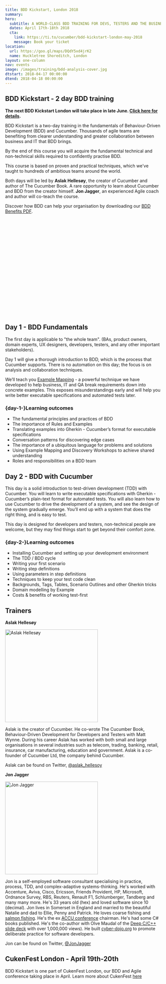 ```yaml
---
title: BDD Kickstart, London 2018
summary: 
hero:
  subtitle: A WORLD-CLASS BDD TRAINING FOR DEVS, TESTERS AND THE BUSINESS
  dates: April 17th-18th 2018
  cta:
    link: https://ti.to/cucumber/bdd-kickstart-london-may-2018
    message: Book your ticket
location:
  url: https://goo.gl/maps/DQdY5xd4jrK2 
  name: Huckletree Shoreditch, London
layout: one-column
nav: events
image: /images/training/bdd-analysis-cover.jpg
dtstart: 2018-04-17 00:00:00
dtend: 2018-04-18 00:00:00
---
```


## BDD Kickstart - 2 day BDD training 

**The next BDD Kickstart London will take place in late June. [Click here for details](https://cucumber.io/events/bdd-kickstart-london-18).** 

BDD Kickstart is a two-day training in the fundamentals of Behaviour-Driven Development (BDD) and Cucumber. Thousands of agile teams are benefiting from clearer understanding and greater collaboration between business and IT that BDD brings.

By the end of this course you will acquire the fundamental technical and non-technical skills required to confidently practise BDD.

This course is based on proven and practical techniques, which we've taught to hundreds of ambitious teams around the world.

Both days will be led by **Aslak Hellesøy**, the creator of Cucumber and author of The Cucumber Book. A rare opportunity to learn about Cucumber and BDD from the creator himself. **Jon Jagger**, an experienced Agile coach and author will co-teach the course.

Discover how BDD can help your organisation by downloading our [BDD Benefits PDF](https://cucumber.io/bdd-benefits.pdf).

<div class="row"><div class="col-md-6 col-md-offset-3"><script src="//fast.wistia.com/embed/medias/953ry8h08l.jsonp" async></script><script src="//fast.wistia.com/assets/external/E-v1.js" async></script><div class="wistia_responsive_padding" style="padding:56.25% 0 28px 0;position:relative;"><div class="wistia_responsive_wrapper" style="height:100%;left:0;position:absolute;top:0;width:100%;"><div class="wistia_embed wistia_async_953ry8h08l videoFoam=true" style="height:100%;width:100%">&nbsp;</div></div></div></div></div>


## Day 1 - BDD Fundamentals

The first day is applicable to "the whole team".  (BAs, product owners, domain experts, UX designers, developers, testers, and any other important stakeholders).

Day 1 will give a thorough introduction to BDD, which is the process that Cucumber supports. There is no automation on this day; the focus is on analysis and collaboration techniques.

We’ll teach you [Example Mapping](https://cucumber.io/blog/2015/12/08/example-mapping-introduction) - a powerful technique we have developed to help business, IT and QA break requirements down into concrete examples. This exposes misunderstandings early and will help you write better executable specifications and automated tests later.

### {day-1-}Learning outcomes

* The fundamental principles and practices of BDD
* The importance of Rules and Examples
* Translating examples into Gherkin - Cucumber’s format for executable specifications
* Conversation patterns for discovering edge cases
* The importance of a ubiquitous language for problems and solutions
* Using Example Mapping and Discovery Workshops to achieve shared understanding
* Roles and responsibilities on a BDD team


## Day 2 - BDD with Cucumber

This day is a solid introduction to test-driven development (TDD) with Cucumber. You will learn to write executable specifications with Gherkin - Cucumber’s plain-text format for automated tests. You will also learn how to use Cucumber to drive the development of a system, and see the design of the system gradually emerge. You’ll end up with a system that does the right thing, and is easy to test.

This day is designed for developers and testers, non-technical people are welcome, but they may find things start to get beyond their comfort zone.

### {day-2-}Learning outcomes
* Installing Cucumber and setting up your development environment
* The TDD / BDD cycle
* Writing your first scenario
* Writing step definitions
* Using parameters in step definitions
* Techniques to keep your test code clean
* Backgrounds, Tags, Tables, Scenario Outlines and other Gherkin tricks
* Domain modelling by Example
* Costs & benefits of working test-first

## Trainers

**Aslak Hellesøy**

<img src="{{ site.url }}/images/headshots/aslak.jpg" alt="Aslak Hellesøy" height="300" width="300">

Aslak is the creator of Cucumber. He co-wrote The Cucumber Book, Behaviour-Driven Development for Developers and Testers with Matt Wynne. During his career Aslak has worked with both small and large organisations in several industries such as telecom, trading, banking, retail, insurance, car manufacturing, education and government. Aslak is a co-founder of Cucumber Ltd, the company behind Cucumber.

Aslak can be found on Twitter, [@aslak_hellesoy](https://twitter.com/aslak_hellesoy)

**Jon Jagger**

<img src="{{ site.url }}/images/headshots/jon-jagger-square.png" alt="Jon Jagger" height="300" width="300">

Jon is a self-employed software consultant specialising in practice, process, TDD, and complex-adaptive systems-thinking. He's worked with Accenture, Aviva, Cisco, Ericsson, Friends Provident, HP, Microsoft, Ordnance Survey, RBS, Reuters, Renault F1, Schlumberger, Tandberg and many many more. He's 33 years old (hex) and loved software since 10 (decimal). Jon lives in Somerset in England and married to the beautiful Natalie and dad to Ellie, Penny and Patrick. He loves coarse fishing and [salmon fishing](http://jonjagger.blogspot.co.uk/2016/02/fishing-and-refactoring-story-with-two.html). He's the ex [ACCU conference](https://conference.accu.org/) chairman. He's had some C# books published. He's the co-author with Olve Maudal of the [Deep C/C++ slide deck](https://www.slideshare.net/olvemaudal/deep-c) with over 1,000,000 views). He built [cyber-dojo.org](http://cyber-dojo.org) to promote deliberate practice for software developers.

Jon can be found on Twitter, [@JonJagger](https://twitter.com/jonjagger)

## CukenFest London - April 19th-20th

BDD Kickstart is one part of CukenFest London, our BDD and Agile conference taking place in April. Learn more about CukenFest [here](http://cukenfest.cucumber.io/)

<!-- Drip -->
<script type="text/javascript">
  var _dcq = _dcq || [];
  var _dcs = _dcs || {}; 
  _dcs.account = '7849462';
  
  (function() {
    var dc = document.createElement('script');
    dc.type = 'text/javascript'; dc.async = true; 
    dc.src = '//tag.getdrip.com/7849462.js';
    var s = document.getElementsByTagName('script')[0];
    s.parentNode.insertBefore(dc, s);
  })();
</script>
